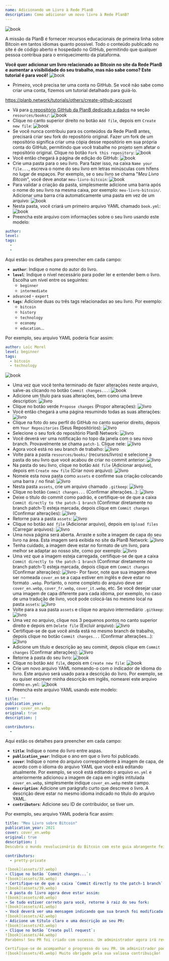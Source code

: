 ```yaml
---
name: Adicionando um Livro à Rede PlanB
description: Como adicionar um novo livro à Rede PlanB?
---
```

![book](assets/cover.webp)

A missão da PlanB é fornecer recursos educacionais de primeira linha sobre Bitcoin em tantos idiomas quanto possível. Todo o conteúdo publicado no site é de código aberto e hospedado no GitHub, permitindo que qualquer pessoa contribua para o enriquecimento da plataforma.

**Você quer adicionar um livro relacionado ao Bitcoin no site da Rede PlanB e aumentar a visibilidade do seu trabalho, mas não sabe como? Este tutorial é para você!**
![book](assets/01.webp)
- Primeiro, você precisa ter uma conta no GitHub. Se você não sabe como criar uma conta, fizemos um tutorial detalhado para guiá-lo.

https://planb.network/tutorials/others/create-github-account


- Vá para [o repositório GitHub da PlanB dedicado a dados](https://github.com/DecouvreBitcoin/sovereign-university-data/tree/dev/resources/books) na seção `resources/books/`:
![book](assets/02.webp)
- Clique no canto superior direito no botão `Add file`, depois em `Create new file`:
![book](assets/03.webp)
- Se você nunca contribuiu para os conteúdos da Rede PlanB antes, precisará criar seu fork do repositório original. Fazer um fork de um repositório significa criar uma cópia desse repositório em sua própria conta do GitHub, permitindo que você trabalhe no projeto sem afetar o repositório original. Clique no botão `Fork this repository`:
![book](assets/04.webp)
- Você então chegará à página de edição do GitHub:
![book](assets/05.webp)
- Crie uma pasta para o seu livro. Para fazer isso, na caixa `Name your file...`, escreva o nome do seu livro em letras minúsculas com hífens no lugar de espaços. Por exemplo, se o seu livro se chama "*Meu Livro Bitcoin*", você deve anotar `meu-livro-bitcoin`:
![book](assets/06.webp)
- Para validar a criação da pasta, simplesmente adicione uma barra após o nome do seu livro na mesma caixa, por exemplo: `meu-livro-bitcoin/`. Adicionar uma barra cria automaticamente uma pasta em vez de um arquivo:
![book](assets/07.webp)
- Nesta pasta, você criará um primeiro arquivo YAML chamado `book.yml`:
![book](assets/08.webp)
- Preencha este arquivo com informações sobre o seu livro usando este modelo:

```yaml
author: 
level: 
tags:
  - 
  - 
```

Aqui estão os detalhes para preencher em cada campo:
- **`author`**: Indique o nome do autor do livro.
- **`level`**: Indique o nível necessário para poder ler e entender bem o livro. Escolha um nível entre os seguintes:
	- `beginner`
	- `intermediate`
- `advanced` - `expert`
- **`tags`**: Adicione duas ou três tags relacionadas ao seu livro. Por exemplo:
    - `bitcoin`
    - `history`
    - `technology`
    - `economy`
    - `education`...

Por exemplo, seu arquivo YAML poderia ficar assim:

```yaml
author: Loïc Morel
level: beginner
tags:
  - bitcoin
  - technology
```

![book](assets/09.webp)
- Uma vez que você tenha terminado de fazer alterações neste arquivo, salve-as clicando no botão `Commit changes...`:
![book](assets/10.webp)
- Adicione um título para suas alterações, bem como uma breve description: ![livro](assets/11.webp)
- Clique no botão verde `Propose changes` (Propor alterações):
![livro](assets/12.webp)
- Você então chegará a uma página resumindo todas as suas alterações:
![livro](assets/13.webp)
- Clique na foto do seu perfil do GitHub no canto superior direito, depois em `Your Repositories` (Seus Repositórios):
![livro](assets/14.webp)
- Selecione o seu fork do repositório PlanB Network:
![livro](assets/15.webp)
- Você deverá ver uma notificação no topo da janela com o seu novo branch. Provavelmente se chama `patch-1`. Clique nele:
![livro](assets/16.webp)
- Agora você está no seu branch de trabalho:
![livro](assets/17.webp)
- Volte para a pasta `resources/books/` (recursos/livros) e selecione a pasta do seu livro que você acabou de criar no commit anterior:
![livro](assets/18.webp)
- Na pasta do seu livro, clique no botão `Add file` (Adicionar arquivo), depois em `Create new file` (Criar novo arquivo):
![livro](assets/19.webp)
- Nomeie esta nova pasta como `assets` e confirme sua criação colocando uma barra `/` no final:
![livro](assets/20.webp)
- Nesta pasta `assets`, crie um arquivo chamado `.gitkeep`:
![livro](assets/21.webp)
- Clique no botão `Commit changes...` (Confirmar alterações...):
![livro](assets/22.webp)
- Deixe o título do commit como padrão, e certifique-se de que a caixa `Commit directly to the patch-1 branch` (Confirmar diretamente no branch patch-1) esteja marcada, depois clique em `Commit changes` (Confirmar alterações):
![livro](assets/23.webp)
- Retorne para a pasta `assets`:
![livro](assets/24.webp)
- Clique no botão `Add file` (Adicionar arquivo), depois em `Upload files` (Carregar arquivos):
![livro](assets/25.webp)
- Uma nova página será aberta. Arraste e solte a imagem de capa do seu livro na área. Esta imagem será exibida no site da PlanB Network:
![livro](assets/26.webp)
- Tenha cuidado, a imagem deve estar no formato de um livro, para melhor se adaptar ao nosso site, como por exemplo:
![livro](assets/27.webp)
- Uma vez que a imagem esteja carregada, certifique-se de que a caixa `Commit directly to the patch-1 branch` (Confirmar diretamente no branch patch-1) esteja marcada, depois clique em `Commit changes` (Confirmar alterações):
![livro](assets/28.webp)- Por favor, note que sua imagem deve ser nomeada `cover_en` se a capa estiver em inglês e deve estar no formato `.webp`. Portanto, o nome completo do arquivo deve ser `cover_en.webp`, `cover_fr.webp`, `cover_it.webp`, etc. Se você desejar usar uma imagem de capa diferente para cada idioma, por exemplo, no caso de uma tradução de livro, você pode colocá-las no mesmo local na pasta `assets`:
![livro](assets/29.webp)
- Volte para a sua pasta `assets` e clique no arquivo intermediário `.gitkeep`:
![livro](assets/30.webp)
- Uma vez no arquivo, clique nos 3 pequenos pontos no canto superior direito e depois em `Delete file` (Excluir arquivo):
![livro](assets/31.webp)
- Certifique-se de que você ainda está no mesmo branch de trabalho, depois clique no botão `Commit changes...` (Confirmar alterações...):
![livro](assets/32.webp)
- Adicione um título e descrição ao seu commit, depois clique em `Commit changes` (Confirmar alterações):
![livro](assets/33.webp)
- Retorne à pasta do seu livro: ![book](assets/34.webp)
- Clique no botão `Add file`, depois em `Create new file`:
![book](assets/35.webp)
- Crie um novo arquivo YAML nomeando-o com o indicador de idioma do livro. Este arquivo será usado para a descrição do livro. Por exemplo, se eu quiser escrever minha descrição em inglês, nomearei este arquivo como `en.yml`:
![book](assets/36.webp)
- Preencha este arquivo YAML usando este modelo:
```yaml
title: ""
publication_year: 
cover: cover_en.webp
original: true
description: |

contributors:
  - 
```

Aqui estão os detalhes para preencher em cada campo:
- **`title`**: Indique o nome do livro entre aspas.
- **`publication_year`**: Indique o ano em que o livro foi publicado.
- **`cover`**: Indique o nome do arquivo correspondente à imagem de capa, de acordo com o idioma do arquivo YAML que você está editando atualmente. Por exemplo, se você está editando o arquivo `en.yml` e anteriormente adicionou a imagem de capa em inglês intitulada `cover_en.webp`, simplesmente indique `cover_en.webp` neste campo.
- **`description`**: Adicione um parágrafo curto que descreve o livro. A descrição deve estar no mesmo idioma indicado no título do arquivo YAML.
- **`contributors`**: Adicione seu ID de contribuidor, se tiver um.

Por exemplo, seu arquivo YAML poderia ficar assim:

```yaml
title: "Meu Livro sobre Bitcoin"
publication_year: 2021
cover: cover_en.webp
original: true
description: |
Descubra o mundo revolucionário do Bitcoin com este guia abrangente feito para iniciantes. Meu Livro sobre Bitcoin desmistifica as complexidades do Bitcoin, fornecendo uma introdução clara e concisa sobre como o protocolo funciona. Desde sua tecnologia revolucionária até seu impacto potencial na economia global, este livro oferece insights valiosos e conhecimento prático. Perfeito para aqueles novos no Bitcoin, ele abrange os fundamentos, dicas de segurança e o futuro das finanças digitais. Mergulhe no futuro do dinheiro e capacite-se com o conhecimento para navegar na era digital com confiança.

contributors:
  - pretty-private

![book](assets/37.webp)
- Clique no botão `Commit changes...`:
![book](assets/38.webp)
- Certifique-se de que a caixa `Commit directly to the patch-1 branch` esteja marcada, adicione um título e clique em `Commit changes`:
![book](assets/39.webp)
- A pasta do livro agora deve estar assim:
![book](assets/40.webp)
- Se tudo estiver correto para você, retorne à raiz do seu fork:
![book](assets/41.webp)
- Você deverá ver uma mensagem indicando que sua branch foi modificada. Clique no botão `Compare & pull request`:
![book](assets/42.webp)
- Adicione um título claro e uma descrição ao seu PR:
![book](assets/43.webp)
- Clique no botão `Create pull request`:
![book](assets/44.webp)
Parabéns! Seu PR foi criado com sucesso. Um administrador agora irá revisá-lo e, se tudo estiver em ordem, mesclá-lo ao repositório principal da Rede PlanB. Você deverá ver seu livro aparecer no site alguns dias depois.

Certifique-se de acompanhar o progresso do seu PR. Um administrador pode deixar um comentário pedindo informações adicionais. Enquanto seu PR não for validado, você pode visualizá-lo na aba `Pull requests` no repositório GitHub da Rede PlanB.
![book](assets/45.webp) Muito obrigado pela sua valiosa contribuição! :)